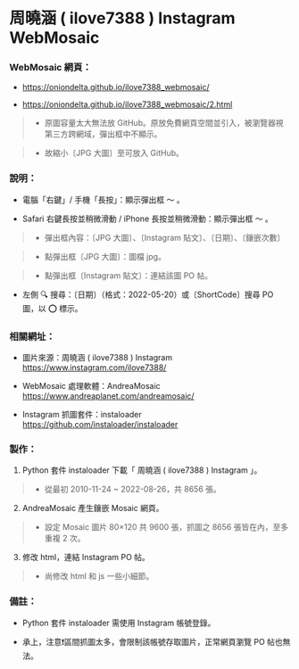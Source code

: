 # 周曉涵 ( ilove7388 ) Instagram WebMosaic

### WebMosaic 網頁：
- https://oniondelta.github.io/ilove7388_webmosaic/

- https://oniondelta.github.io/ilove7388_webmosaic/2.html

> * 原圖容量太大無法放 GitHub。原放免費網頁空間並引入，被瀏覽器視第三方跨網域，彈出框中不顯示。

> * 故縮小〔JPG 大圖〕至可放入 GitHub。

### 說明：

- 電腦「右鍵」/ 手機「長按」：顯示彈出框 ～ 。

- Safari 右鍵長按並稍微滑動 / iPhone 長按並稍微滑動：顯示彈出框 ～ 。

> * 彈出框內容：〔JPG 大圖〕、〔Instagram 貼文〕、〔日期〕、〔鑲嵌次數〕

> * 點彈出框〔JPG 大圖〕：圖檔 jpg。

> * 點彈出框〔Instagram 貼文〕：連結該圖 PO 帖。

- 左側 🔍 搜尋：〔日期〕（格式：2022-05-20）或〔ShortCode〕搜尋 PO 圖，以 ⭕️ 標示。

### 相關網址：

- 圖片來源：周曉涵 ( ilove7388 ) Instagram https://www.instagram.com/ilove7388/

- WebMosaic 處理軟體：AndreaMosaic https://www.andreaplanet.com/andreamosaic/

- Instagram 抓圖套件：instaloader https://github.com/instaloader/instaloader

### 製作：

1. Python 套件 instaloader 下載「 周曉涵 ( ilove7388 ) Instagram 」。

> * 從最初 2010-11-24 ~ 2022-08-26，共 8656 張。

2. AndreaMosaic 產生鑲嵌 Mosaic 網頁。

> * 設定 Mosaic 圖片 80×120 共 9600 張，抓圖之 8656 張皆在內，至多重複 2 次。

3. 修改 html，連結 Instagram PO 帖。

> * 尚修改 html 和 js 一些小細節。

### 備註：

- Python 套件 instaloader 需使用 Instagram 帳號登錄。

- 承上，注意❗️區間抓圖太多，會限制該帳號存取圖片，正常網頁瀏覽 PO 帖也無法。
